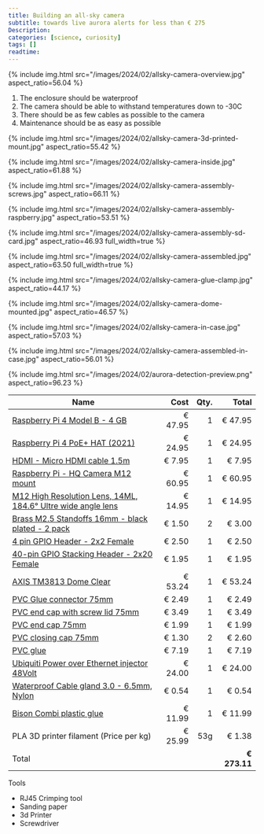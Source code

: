 ```yaml
---
title: Building an all-sky camera
subtitle: towards live aurora alerts for less than € 275
Description:
categories: [science, curiosity]
tags: []
readtime:
---
```


{% include img.html src="/images/2024/02/allsky-camera-overview.jpg" aspect_ratio=56.04 %}

1. The enclosure should be waterproof
2. The camera should be able to withstand temperatures down to -30C
3. There should be as few cables as possible to the camera
4. Maintenance should be as easy as possible


{% include img.html src="/images/2024/02/allsky-camera-3d-printed-mount.jpg" aspect_ratio=55.42 %}

{% include img.html src="/images/2024/02/allsky-camera-inside.jpg" aspect_ratio=61.88 %}

{% include img.html src="/images/2024/02/allsky-camera-assembly-screws.jpg" aspect_ratio=66.11 %}

{% include img.html src="/images/2024/02/allsky-camera-assembly-raspberry.jpg" aspect_ratio=53.51 %}

{% include img.html src="/images/2024/02/allsky-camera-assembly-sd-card.jpg" aspect_ratio=46.93 full_width=true %}

{% include img.html src="/images/2024/02/allsky-camera-assembled.jpg" aspect_ratio=63.50 full_width=true %}

{% include img.html src="/images/2024/02/allsky-camera-glue-clamp.jpg" aspect_ratio=44.17 %}

{% include img.html src="/images/2024/02/allsky-camera-dome-mounted.jpg" aspect_ratio=46.57 %}

{% include img.html src="/images/2024/02/allsky-camera-in-case.jpg" aspect_ratio=57.03 %}

{% include img.html src="/images/2024/02/allsky-camera-assembled-in-case.jpg" aspect_ratio=56.01 %}

{% include img.html src="/images/2024/02/aurora-detection-preview.png" aspect_ratio=96.23 %}

| Name                                                                                                                                                                                                                                                                       |    Cost | Qty. |        Total |
|----------------------------------------------------------------------------------------------------------------------------------------------------------------------------------------------------------------------------------------------------------------------------|--------:|-----:|-------------:|
| [Raspberry Pi 4 Model B - 4 GB](https://www.raspberrystore.nl/PrestaShop/en/raspberry-pi-v4/228-raspberry-pi-4b4gb-765756931182.html)                                                                                                                                      | € 47.95 |    1 |      € 47.95 |
| [Raspberry Pi 4 PoE+ HAT (2021)](https://www.raspberrystore.nl/PrestaShop/en/gpio-extension-boards/344-raspberry-pi-poe-hat-0633696492820.html)                                                                                                                            | € 24.95 |    1 |      € 24.95 |
| [HDMI - Micro HDMI cable 1.5m](https://www.raspberrystore.nl/PrestaShop/en/cables/235-hdmi-micro-hdmi-zwart-1m-5412810180363.html)                                                                                                                                         |  € 7.95 |    1 |       € 7.95 |
| [Raspberry Pi - HQ Camera M12 mount](https://www.raspberrystore.nl/PrestaShop/en/camera/476-raspberry-pi-hq-camera-5056561803227.html)                                                                                                                                     | € 60.95 |    1 |      € 60.95 |
| [M12 High Resolution Lens, 14ML, 184.6° Ultre wide angle lens](https://www.kiwi-electronics.com/en/raspberry-pi-boards-cases-addons-and-accessories-59/raspberry-pi-camera-accessories-133/m12-high-resolution-lens-14mp-184-6-ultra-wide-angle-2-72mm-focal-length-11267) | € 14.95 |    1 |      € 14.95 |
| [Brass M2.5 Standoffs 16mm - black plated - 2 pack](https://www.kiwi-electronics.com/en/brass-m2-5-standoffs-16mm-tall-black-plated-2-pack-1993)                                                                                                                           |  € 1.50 |    2 |       € 3.00 |
| [4 pin GPIO Header - 2x2 Female](https://www.kiwi-electronics.com/en/4-pin-gpio-header-2x2-female-3586)                                                                                                                                                                    |  € 2.50 |    1 |       € 2.50 |
| [40-pin GPIO Stacking Header - 2x20 Female](https://www.kiwi-electronics.com/en/40-pin-gpio-stacking-header-2x20-female-1640)                                                                                                                                              |  € 1.95 |    1 |       € 1.95 |
| [AXIS TM3813 Dome Clear](https://netcamcenter.com/en/products/other-products/tm3813-dome-clear)                                                                                                                                                                            | € 53.24 |    1 |      € 53.24 |
| [PVC Glue connector 75mm](https://www.gamma.nl/assortiment/martens-mof-pvc-grijs-2x-lijmverbinding-75x75-mm/p/B370108)                                                                                                                                                     |  € 2.49 |    1 |       € 2.49 |
| [PVC end cap with screw lid 75mm](https://www.gamma.nl/assortiment/martens-eindstop-grijs-met-schroefdeksel-75-mm/p/B019224)                                                                                                                                               |  € 3.49 |    1 |       € 3.49 |
| [PVC end cap 75mm](https://www.gamma.nl/assortiment/martens-eindkap-pvc-75-mm-grijs/p/B376208)                                                                                                                                                                             |  € 1.99 |    1 |       € 1.99 |
| [PVC closing cap 75mm](https://www.toolstation.nl/pvc-afsluitkap/p47591)                                                                                                                                                                                                   |  € 1.30 |    2 |       € 2.60 |
| [PVC glue](https://www.gamma.nl/assortiment/bison-hard-pvc-lijm-flacon-100ml/p/B427426)                                                                                                                                                                                    |  € 7.19 |    1 |       € 7.19 |
| [Ubiquiti Power over Ethernet injector 48Volt](https://www.dectdirect.nl/nl/ubiquiti-power-over-ethernet-injector-48-volt-giga.html)                                                                                                                                       | € 24.00 |    1 |      € 24.00 |
| [Waterproof Cable gland 3.0 - 6.5mm, Nylon](https://www.allekabels.nl/searchresult.php?keyword=1067045)                                                                                                                                                                    |  € 0.54 |    1 |       € 0.54 |
| [Bison Combi plastic glue](https://www.gamma.nl/assortiment/bison-2-componentenlijm-kombi-plastic-25-ml/p/B319597)                                                                                                                                                         | € 11.99 |    1 |      € 11.99 |
| PLA 3D printer filament (Price per kg)                                                                                                                                                                                                                                     | € 25.99 |  53g |       € 1.38 |
| Total                                                                                                                                                                                                                                                                      |         |      | **€ 273.11** |



Tools
- RJ45 Crimping tool
- Sanding paper
- 3d Printer
- Screwdriver
